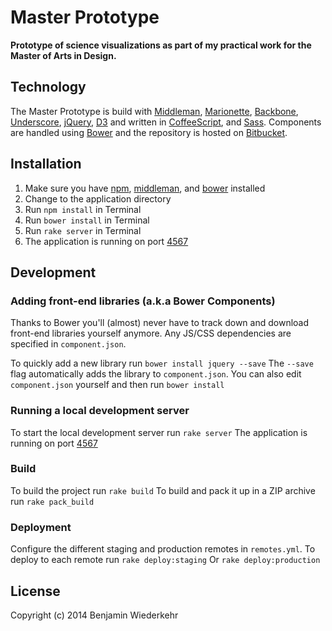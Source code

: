 # Master Prototype

**Prototype of science visualizations as part of my practical work for the Master of Arts in Design.**

## Technology

The Master Prototype is build with [Middleman](http://middlemanapp.com/), [Marionette](http://marionettejs.com/), [Backbone](http://backbonejs.org/), [Underscore](http://underscorejs.org/), [jQuery](http://jquery.com/), [D3](http://d3js.org/) and written in [CoffeeScript](http://coffeescript.org/), and [Sass](http://sass-lang.com/). 
Components are handled using [Bower](http://bower.io/) and the repository is hosted on [Bitbucket](https://bitbucket.org).

## Installation

1. Make sure you have [npm](https://npmjs.org/), [middleman](http://middlemanapp.com/), and [bower](http://bower.io/) installed
2. Change to the application directory
3. Run `npm install` in Terminal
4. Run `bower install` in Terminal
5. Run `rake server` in Terminal
6. The application is running on port [4567](http://0.0.0.0:4567/)

## Development

### Adding front-end libraries (a.k.a Bower Components)

Thanks to Bower you'll (almost) never have to track down and download front-end libraries yourself anymore. Any JS/CSS dependencies are specified in `component.json`.

To quickly add a new library run `bower install jquery --save`
The `--save` flag automatically adds the library to `component.json`.
You can also edit `component.json` yourself and then run `bower install`

### Running a local development server

To start the local development server run `rake server`
The application is running on port [4567](http://0.0.0.0:4567/)

### Build

To build the project run `rake build`
To build and pack it up in a ZIP archive run `rake pack_build`

### Deployment

Configure the different staging and production remotes in `remotes.yml`.
To deploy to each remote run `rake deploy:staging`
Or `rake deploy:production`

## License

Copyright (c) 2014 Benjamin Wiederkehr
